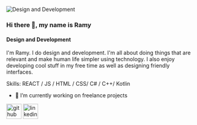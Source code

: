 ![Design and Development](https://github.com/user-attachments/assets/664944d9-634b-450e-8680-4334cc7d3e98)

### Hi there 👋, my name is Ramy
#### Design and Development

I'm Ramy. I do design and development. I'm all about doing things that are relevant and make human life simpler using technology. I also enjoy developing cool stuff in my free time as well as designing friendly interfaces.

Skills: REACT / JS / HTML / CSS/ C# / C++/ Kotlin 

- 🔭 I’m currently working on freelance projects 


[<img src='https://cdn.jsdelivr.net/npm/simple-icons@3.0.1/icons/github.svg' alt='github' height='40'>](https://github.com/Lebowzz)  [<img src='https://cdn.jsdelivr.net/npm/simple-icons@3.0.1/icons/linkedin.svg' alt='linkedin' height='40'>](https://www.linkedin.com/in/ramy-badran/)  








<!--
**Lebowzz/Lebowzz** is a ✨ _special_ ✨ repository because its `README.md` (this file) appears on your GitHub profile.

Here are some ideas to get you started:

- 🔭 I’m currently working on ...
- 🌱 I’m currently learning ...
- 👯 I’m looking to collaborate on ...
- 🤔 I’m looking for help with ...
- 💬 Ask me about ...
- 📫 How to reach me: ...
- 😄 Pronouns: ...
- ⚡ Fun fact: ...
-->
